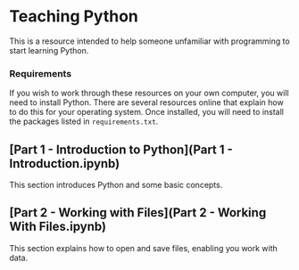 # Teaching Python
This is a resource intended to help someone unfamiliar with programming to start
learning Python.

### Requirements
If you wish to work through these resources on your own computer, you will need
to install Python. There are several resources online that explain how to do this
for your operating system. Once installed, you will need to install the packages
listed in `requirements.txt`.

## [Part 1 - Introduction to Python](Part 1 - Introduction.ipynb)
This section introduces Python and some basic concepts.

## [Part 2 - Working with Files](Part 2 - Working With Files.ipynb)
This section explains how to open and save files, enabling you work with data.
